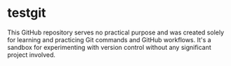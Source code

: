 # testgit
This GitHub repository serves no practical purpose and was created solely for learning and practicing Git commands and GitHub workflows. It's a sandbox for experimenting with version control without any significant project involved.
